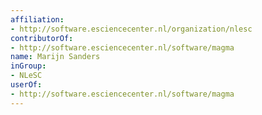 ```yaml
---
affiliation:
- http://software.esciencecenter.nl/organization/nlesc
contributorOf:
- http://software.esciencecenter.nl/software/magma
name: Marijn Sanders
inGroup:
- NLeSC
userOf:
- http://software.esciencecenter.nl/software/magma
---
```


